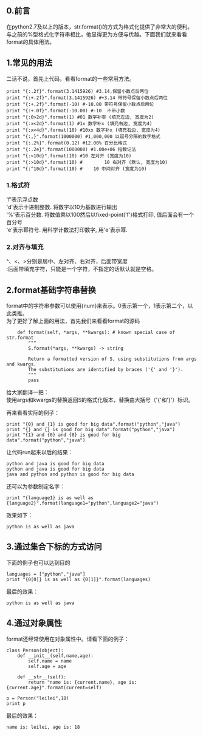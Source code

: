 ## 0.前言
在python2.7及以上的版本，str.format()的方式为格式化提供了非常大的便利。与之前的%型格式化字符串相比，他显得更为方便与优越。下面我们就来看看format的具体用法。  

## 1.常见的用法
二话不说，首先上代码，看看format的一些常用方法。  

```
print "{:.2f}".format(3.1415926) #3.14,保留小数点后两位
print "{:+.2f}".format(3.1415926) #+3.14 带符号保留小数点后两位
print "{:+.2f}".format(-10) #-10.00 带符号保留小数点后两位
print "{:+.0f}".format(-10.00) #-10  不带小数
print "{:0>2d}".format(1) #01 数字补零 (填充左边, 宽度为2)
print "{:x<2d}".format(1) #1x 数字补x (填充右边, 宽度为4)
print "{:x<4d}".format(10) #10xx 数字补x (填充右边, 宽度为4)
print "{:,}".format(1000000) #1,000,000 以逗号分隔的数字格式
print "{:.2%}".format(0.12) #12.00% 百分比格式
print "{:.2e}".format(1000000) #1.00e+06 指数记法
print "{:<10d}".format(10) #10 左对齐 (宽度为10)
print "{:>10d}".format(10) #        10 右对齐 (默认, 宽度为10)
print "{:^10d}".format(10) #    10 中间对齐 (宽度为10)
```  

### 1.格式符
'f'表示浮点数  
'd'表示十进制整数. 将数字以10为基数进行输出  
'%'表示百分数. 将数值乘以100然后以fixed-point('f')格式打印, 值后面会有一个百分号  
'e'表示幂符号. 用科学计数法打印数字, 用'e'表示幂.   

### 2.对齐与填充
^、<、>分别是居中、左对齐、右对齐，后面带宽度  
:后面带填充字符，只能是一个字符，不指定的话默认就是空格。  

## 2.format基础字符串替换
format中的字符串参数可以使用{num}来表示。0表示第一个，1表示第二个，以此类推。  
为了更好了解上面的用法，首先我们来看看format的源码  

```
    def format(self, *args, **kwargs): # known special case of str.format
        """
        S.format(*args, **kwargs) -> string
        
        Return a formatted version of S, using substitutions from args and kwargs.
        The substitutions are identified by braces ('{' and '}').
        """
        pass
```  

给大家翻译一把：  
使用args和kwargs的替换返回S的格式化版本，替换由大括号（'{'和'}'）标识。  

再来看看实际的例子：  

```
print "{0} and {1} is good for big data".format("python","java")
print "{} and {} is good for big data".format("python","java")
print "{1} and {0} and {0} is good for big data".format("python","java")
```  

让代码run起来以后的结果：  

```
python and java is good for big data
python and java is good for big data
java and python and python is good for big data
```  

还可以为参数制定名字：  

```
print "{language1} is as well as {language2}".format(language1="python",language2="java")
```  

效果如下：  

```
python is as well as java
```  

## 3.通过集合下标的方式访问
下面的例子也可以达到目的  

```
languages = ["python","java"]
print "{0[0]} is as well as {0[1]}".format(languages)
```  

最后的效果：  

```
python is as well as java
```  

## 4.通过对象属性
format还经常使用在对象属性中。请看下面的例子：  

```
class Person(object):
    def __init__(self,name,age):
        self.name = name
        self.age = age

    def __str__(self):
        return "name is: {current.name}, age is: {current.age}".format(current=self)

p = Person("leilei",18)
print p
```  

最后的效果：  

```
name is: leilei, age is: 18
```  
